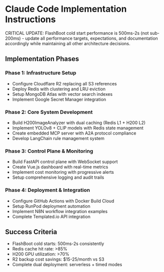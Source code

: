 # Claude Code Implementation Instructions

CRITICAL UPDATE: FlashBoot cold start performance is 500ms-2s (not sub-200ms) - update all performance targets, expectations, and documentation accordingly while maintaining all other architecture decisions.

## Implementation Phases

### Phase 1: Infrastructure Setup
- Configure Cloudflare R2 replacing all S3 references
- Deploy Redis with clustering and LRU eviction
- Setup MongoDB Atlas with vector search indexes
- Implement Google Secret Manager integration

### Phase 2: Core System Development  
- Build H200ImageAnalyzer with dual caching (Redis L1 + H200 L2)
- Implement YOLOv8 + CLIP models with Redis state management
- Create embedded MCP server with A2A protocol compliance
- Develop LangChain rule management system

### Phase 3: Control Plane & Monitoring
- Build FastAPI control plane with WebSocket support
- Create Vue.js dashboard with real-time metrics
- Implement cost monitoring with progressive alerts
- Setup comprehensive logging and audit trails

### Phase 4: Deployment & Integration
- Configure GitHub Actions with Docker Build Cloud
- Setup RunPod deployment automation
- Implement N8N workflow integration examples
- Complete Templated.io API integration

## Success Criteria
- FlashBoot cold starts: 500ms-2s consistently
- Redis cache hit rate: >85%
- H200 GPU utilization: >70%
- R2 backup cost savings: $15-25/month vs S3
- Complete dual deployment: serverless + timed modes
